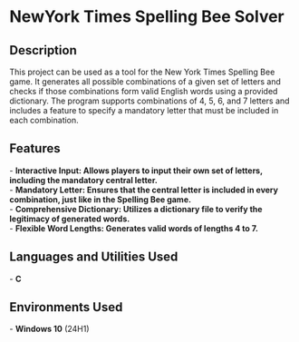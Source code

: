 <h1>NewYork Times Spelling Bee Solver</h1>

<h2>Description</h2>
This project can be used as a tool for the New York Times Spelling Bee game. It generates all possible combinations of a given set of letters and checks if those combinations form valid English words using a provided dictionary. The program supports combinations of 4, 5, 6, and 7 letters and includes a feature to specify a mandatory letter that must be included in each combination.
<br />

<h2>Features</h2>
- <b>Interactive Input: Allows players to input their own set of letters, including the mandatory central letter.</b>  <br>
- <b>Mandatory Letter: Ensures that the central letter is included in every combination, just like in the Spelling Bee game.</b>  <br>
- <b>Comprehensive Dictionary: Utilizes a dictionary file to verify the legitimacy of generated words.</b>  <br>
- <b>Flexible Word Lengths: Generates valid words of lengths 4 to 7.</b>  <br>


<h2>Languages and Utilities Used</h2>
- <b>C</b>

<h2>Environments Used </h2>
- <b>Windows 10</b> (24H1)
